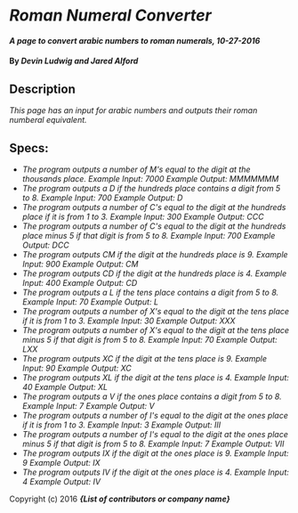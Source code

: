 # _Roman Numeral Converter_

#### _A page to convert arabic numbers to roman numerals, 10-27-2016_

#### By _**Devin Ludwig and Jared Alford**_

## Description

_This page has an input for arabic numbers and outputs their roman numberal equivalent._

## Specs:

* _The program outputs a number of M's equal to the digit at the thousands place.
  Example Input: 7000
  Example Output: MMMMMMM_
* _The program outputs a D if the hundreds place contains a digit from 5 to 8.
Example Input: 700
Example Output: D_
* _The program outputs a number of C's equal to the digit at the hundreds place if it is from 1 to 3.
Example Input: 300
Example Output: CCC_
* _The program outputs a number of C's equal to the digit at the hundreds place minus 5 if that digit is from 5 to 8.
Example Input: 700
Example Output: DCC_
* _The program outputs CM if the digit at the hundreds place is 9.
Example Input: 900
Example Output: CM_
* _The program outputs CD if the digit at the hundreds place is 4.
Example Input: 400
Example Output: CD_
* _The program outputs a L if the tens place contains a digit from 5 to 8.
Example Input: 70
Example Output: L_
* _The program outputs a number of X's equal to the digit at the tens place if it is from 1 to 3.
Example Input: 30
Example Output: XXX_
* _The program outputs a number of X's equal to the digit at the tens place minus 5 if that digit is from 5 to 8.
Example Input: 70
Example Output: LXX_
* _The program outputs XC if the digit at the tens place is 9.
Example Input: 90
Example Output: XC_
* _The program outputs XL if the digit at the tens place is 4.
Example Input: 40
Example Output: XL_
* _The program outputs a V if the ones place contains a digit from 5 to 8.
Example Input: 7
Example Output: V_
* _The program outputs a number of I's equal to the digit at the ones place if it is from 1 to 3.
Example Input: 3
Example Output: III_
* _The program outputs a number of I's equal to the digit at the ones place minus 5 if that digit is from 5 to 8.
Example Input: 7
Example Output: VII_
* _The program outputs IX if the digit at the ones place is 9.
Example Input: 9
Example Output: IX_
* _The program outputs IV if the digit at the ones place is 4.
Example Input: 4
Example Output: IV_




Copyright (c) 2016 **_{List of contributors or company name}_**
